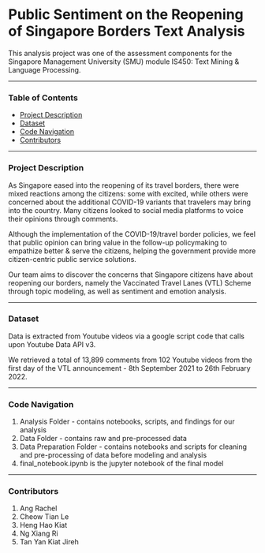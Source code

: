 # Public Sentiment on the Reopening of Singapore Borders Text Analysis
This analysis project was one of the assessment components for the Singapore Management University (SMU) module IS450: Text Mining & Language Processing.
___
### Table of Contents
* [Project Description](#project-description)
* [Dataset](#dataset)
* [Code Navigation](#code-navigation)
* [Contributors](#contributors)
___
### Project Description
As Singapore eased into the reopening of its travel borders, there were mixed reactions among the citizens: some with excited, while others were concerned about the additional COVID-19 variants that travelers may bring into the country. Many citizens looked to social media platforms to voice their opinions through comments.

Although the implementation of the COVID-19/travel border policies, we feel that public opinion can bring value in the follow-up policymaking to empathize better & serve the citizens, helping the government provide more citizen-centric public service solutions.

Our team aims to discover the concerns that Singapore citizens have about reopening our borders, namely the Vaccinated Travel Lanes (VTL) Scheme through topic modeling, as well as sentiment and emotion analysis.
___
### Dataset
Data is extracted from Youtube videos via a google script code that calls upon Youtube Data API v3.

We retrieved a total of 13,899 comments from 102 Youtube videos from the first day of the VTL announcement - 8th September 2021 to 26th February 2022.
___
### Code Navigation
1. Analysis Folder - contains notebooks, scripts, and findings for our analysis
2. Data Folder - contains raw and pre-processed data
3. Data Preparation Folder - contains notebooks and scripts for cleaning and pre-processing of data before modeling and analysis
4. final_notebook.ipynb is the jupyter notebook of the final model
___
### Contributors
1. Ang Rachel
2. Cheow Tian Le
3. Heng Hao Kiat
4. Ng Xiang Ri
5. Tan Yan Kiat Jireh
